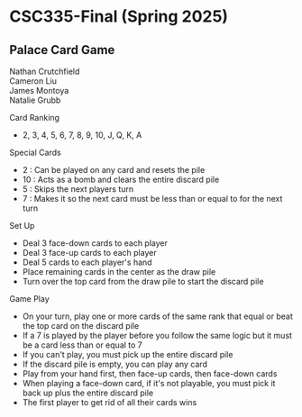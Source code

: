 # CSC335-Final (Spring 2025)
## Palace Card Game
Nathan Crutchfield  
Cameron Liu  
James Montoya  
Natalie Grubb  

Card Ranking
- 2, 3, 4, 5, 6, 7, 8, 9, 10, J, Q, K, A

Special Cards
- 2 : Can be played on any card and resets the pile
- 10 : Acts as a bomb and clears the entire discard pile
- 5 : Skips the next players turn
- 7 : Makes it so the next card must be less than or equal to for the next turn

Set Up
- Deal 3 face-down cards to each player
- Deal 3 face-up cards to each player
- Deal 5 cards to each player's hand
- Place remaining cards in the center as the draw pile
- Turn over the top card from the draw pile to start the discard pile

Game Play 
- On your turn, play one or more cards of the same rank that equal or beat the top card on the discard pile
- If a 7 is played by the player before you follow the same logic but it must be a card less than or equal to 7
- If you can't play, you must pick up the entire discard pile
- If the discard pile is empty, you can play any card
- Play from your hand first, then face-up cards, then face-down cards
- When playing a face-down card, if it's not playable, you must pick it back up plus the entire discard pile
- The first player to get rid of all their cards wins



